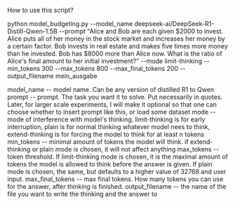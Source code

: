 How to use this script?

python model_budgeting.py --model_name deepseek-ai/DeepSeek-R1-Distill-Qwen-1.5B --prompt "Alice and Bob are each given \$2000 to invest. Alice puts all of her money in the stock market and increases her money by a certain factor. Bob invests in real estate and makes five times more money than he invested. Bob has \$8000 more than Alice now. What is the ratio of Alice&apos;s final amount to her initial investment?" --mode limit-thinking --min_tokens 300 --max_tokens 800 --max_final_tokens 200 --output_filename mein_ausgabe

model_name -- model name. Can be any version of distilled R1 to Qwen
prompt -- prompt. The task you want it to solve. Put necessarily in quotes. Later, for larger scale experiments, I will make it optional so that one can choose whether to insert prompt like this, or load some dataset
mode -- mode of interference with model's thinking. limit-thinking is for early interruption, plain is for normal thinking whatever model nees to think, extend-thinking is for forcing the model to think for at least n tokens
min_tokens -- minimal amount of tokens the model will think. if extend-thinking or plain mode is chosen, it will not affect anything
max_tokens -- token threshold. If limit-thinking mode is chosen, it is the maximal amount of tokens the model is allowed to think before the answer is given. If plain mode is chosen, the same, but defaults to a higher value of 32768 and user input.
max_final_tokens -- max final tokens. How many tokens you can use for the answer, after thinking is finished. 
output_filename -- the name of the file you want to write the thinking and the answer to
